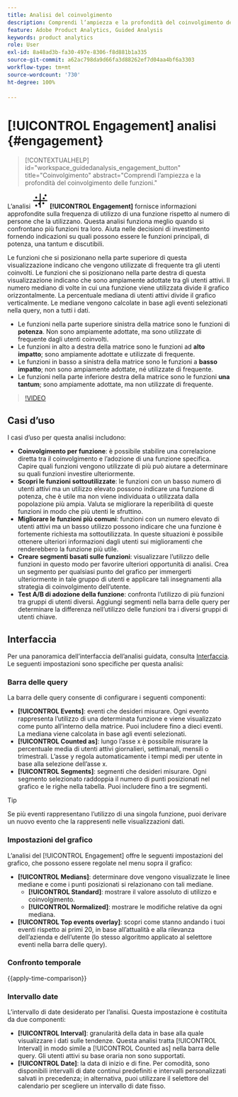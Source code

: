 ```yaml
---
title: Analisi del coinvolgimento
description: Comprendi l’ampiezza e la profondità del coinvolgimento delle funzioni.
feature: Adobe Product Analytics, Guided Analysis
keywords: product analytics
role: User
exl-id: 8a48ad3b-fa30-497e-8306-f8d881b1a335
source-git-commit: a62ac798da9d66fa3d88262ef7d04aa4bf6a3303
workflow-type: tm+mt
source-wordcount: '730'
ht-degree: 100%

---
```


# [!UICONTROL Engagement] analisi {#engagement}

<!-- markdownlint-disable MD034 -->

>[!CONTEXTUALHELP]
>id="workspace_guidedanalysis_engagement_button"
>title="Coinvolgimento"
>abstract="Comprendi l’ampiezza e la profondità del coinvolgimento delle funzioni."

<!-- markdownlint-enable MD034 -->


L’analisi ![EngagementGraph](/help/assets/icons/EngagementGraph.svg) **[!UICONTROL Engagement]** fornisce informazioni approfondite sulla frequenza di utilizzo di una funzione rispetto al numero di persone che la utilizzano. Questa analisi funziona meglio quando si confrontano più funzioni tra loro. Aiuta nelle decisioni di investimento fornendo indicazioni su quali possono essere le funzioni principali, di potenza, una tantum e discutibili.

Le funzioni che si posizionano nella parte superiore di questa visualizzazione indicano che vengono utilizzate di frequente tra gli utenti coinvolti. Le funzioni che si posizionano nella parte destra di questa visualizzazione indicano che sono ampiamente adottate tra gli utenti attivi. Il numero mediano di volte in cui una funzione viene utilizzata divide il grafico orizzontalmente. La percentuale mediana di utenti attivi divide il grafico verticalmente. Le mediane vengono calcolate in base agli eventi selezionati nella query, non a tutti i dati.

* Le funzioni nella parte superiore sinistra della matrice sono le funzioni di **potenza**. Non sono ampiamente adottate, ma sono utilizzate di frequente dagli utenti coinvolti.
* Le funzioni in alto a destra della matrice sono le funzioni ad **alto impatto**; sono ampiamente adottate e utilizzate di frequente.
* Le funzioni in basso a sinistra della matrice sono le funzioni a **basso impatto**; non sono ampiamente adottate, né utilizzate di frequente.
* Le funzioni nella parte inferiore destra della matrice sono le funzioni **una tantum**; sono ampiamente adottate, ma non utilizzate di frequente.

>[!VIDEO](https://video.tv.adobe.com/v/3429489/&learn=on)


## Casi d’uso

I casi d’uso per questa analisi includono:

* **Coinvolgimento per funzione**: è possibile stabilire una correlazione diretta tra il coinvolgimento e l’adozione di una funzione specifica. Capire quali funzioni vengono utilizzate di più può aiutare a determinare su quali funzioni investire ulteriormente.
* **Scopri le funzioni sottoutilizzate**: le funzioni con un basso numero di utenti attivi ma un utilizzo elevato possono indicare una funzione di potenza, che è utile ma non viene individuata o utilizzata dalla popolazione più ampia. Valuta se migliorare la reperibilità di queste funzioni in modo che più utenti le sfruttino.
* **Migliorare le funzioni più comuni**: funzioni con un numero elevato di utenti attivi ma un basso utilizzo possono indicare che una funzione è fortemente richiesta ma sottoutilizzata. In queste situazioni è possibile ottenere ulteriori informazioni dagli utenti sui miglioramenti che renderebbero la funzione più utile.
* **Creare segmenti basati sulle funzioni**: visualizzare l’utilizzo delle funzioni in questo modo per favorire ulteriori opportunità di analisi. Crea un segmento per qualsiasi punto del grafico per immergerti ulteriormente in tale gruppo di utenti e applicare tali insegnamenti alla strategia di coinvolgimento dell’utente.
* **Test A/B di adozione della funzione**: confronta l’utilizzo di più funzioni tra gruppi di utenti diversi. Aggiungi segmenti nella barra delle query per determinare la differenza nell’utilizzo delle funzioni tra i diversi gruppi di utenti chiave.

## Interfaccia

Per una panoramica dell’interfaccia dell’analisi guidata, consulta [Interfaccia](../overview.md#interface). Le seguenti impostazioni sono specifiche per questa analisi:

### Barra delle query

La barra delle query consente di configurare i seguenti componenti:

* **[!UICONTROL Events]**: eventi che desideri misurare. Ogni evento rappresenta l’utilizzo di una determinata funzione e viene visualizzato come punto all’interno della matrice. Puoi includere fino a dieci eventi. La mediana viene calcolata in base agli eventi selezionati.
* **[!UICONTROL Counted as]**: lungo l’asse x è possibile misurare la percentuale media di utenti attivi giornalieri, settimanali, mensili o trimestrali. L’asse y regola automaticamente i tempi medi per utente in base alla selezione dell’asse x.
* **[!UICONTROL Segments]**: segmenti che desideri misurare. Ogni segmento selezionato raddoppia il numero di punti posizionati nel grafico e le righe nella tabella. Puoi includere fino a tre segmenti.

>[!TIP]
>
>Se più eventi rappresentano l’utilizzo di una singola funzione, puoi derivare un nuovo evento che la rappresenti nelle visualizzazioni dati.

### Impostazioni del grafico

L’analisi del [!UICONTROL Engagement] offre le seguenti impostazioni del grafico, che possono essere regolate nel menu sopra il grafico:

* **[!UICONTROL Medians]**: determinare dove vengono visualizzate le linee mediane e come i punti posizionati si relazionano con tali mediane.
   * **[!UICONTROL Standard]**: mostrare il valore assoluto di utilizzo e coinvolgimento.
   * **[!UICONTROL Normalized]**: mostrare le modifiche relative da ogni mediana.
* **[!UICONTROL Top events overlay]**: scopri come stanno andando i tuoi eventi rispetto ai primi 20, in base all’attualità e alla rilevanza dell’azienda e dell’utente (lo stesso algoritmo applicato al selettore eventi nella barra delle query).

### Confronto temporale

{{apply-time-comparison}}

### Intervallo date

L’intervallo di date desiderato per l’analisi. Questa impostazione è costituita da due componenti:

* **[!UICONTROL Interval]**: granularità della data in base alla quale visualizzare i dati sulle tendenze. Questa analisi tratta [!UICONTROL Interval] in modo simile a [!UICONTROL Counted as] nella barra delle query. Gli utenti attivi su base oraria non sono supportati.
* **[!UICONTROL Date]**: la data di inizio e di fine. Per comodità, sono disponibili intervalli di date continui predefiniti e intervalli personalizzati salvati in precedenza; in alternativa, puoi utilizzare il selettore del calendario per scegliere un intervallo di date fisso.

<!--
## Example

See below for an example of the analysis.

![Enagement compare](../assets/engagement-compare.png)
-->
